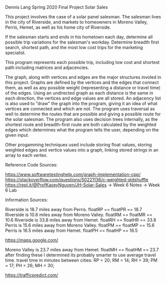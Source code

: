 Dennis Lang
Spring 2020
Final Project
Solar Sales

This project involves the case of a solar panel salesman. The salesman lives in the city of Riverside, and
markets to homeowners in Moreno Valley, Perris, Hemet, as well as his home city of Riverside.

If the salesman starts and ends in his hometown each day, determine all possible trip variations for the salesman's
workday. Determine breadth first search, shortest path, and the most low cost trips for the marketing specialist.

This program represents each possible trip, including low cost and shortest path including matrices and adjacencies.

The graph, along with vertices and edges are the major structures involed in this project. Graphs are defined by the vertices and the edges that connect them, as well as any possible weight (representing a distance or travel time) of the edges. Using an undirected graph as each distance is the same in each direction, the vertices and edge values are all stored. An adjacency list is also used to "draw" the graph into the program, giving it an idea of what vertices are connected and which are not. The program uses traversal as well to determine the routes that are possible and giving a possible route for the solar salesman. The program also uses decision trees internally, as the shortest route and breadth-first route are both calculated by the weighted edges which determines what the program tells the user, depending on the given input.

Other progamming techniques used include storing float values, storing weighted edges and vertice values into a graph, linking stored strings in an array to each vertex.

Reference Code Sources:

https://www.softwaretestinghelp.com/graph-implementation-cpp/
https://stackoverflow.com/questions/50221136/c-weighted-stdshuffle
https://repl.it/@ProfKaseyNguyen/JH-Solar-Sales
-> Week 6 Notes
-> Week 6 Lab

Information Sources:

Riverside is 18.7 miles away from Perris. floatRP == floatPR == 18.7
Riverside is 10.6 miles away from Moreno Valley. floatRM == floatMR == 10.6
Riverside is 33.8 miles away from Hemet. floatRH == floatHR == 33.8
Perris is 15.6 miles away from Moreno Valley. floatPM == floatMP == 15.6
Perris is 16.5 miles away from Hemet. floatPH == floatHP == 16.5

https://maps.google.com/

Moreno Valley is 23.7 miles away from Hemet. floatMH == floatHM == 23.7
after finding these I determined its probably smarter to use average travel time.
travel time in minutes between cities:
RP = 20;
RM = 14;
RH = 39;
PM = 17;
PH = 26;
MH = 30;

https://trafficpredict.com/
